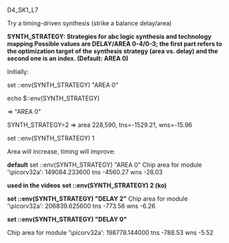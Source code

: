 D4_SK1_L7

Try a timing-driven synthesis (strike a balance delay/area)

**SYNTH_STRATEGY: Strategies for abc logic synthesis and technology mapping
Possible values are DELAY/AREA 0-4/0-3; the first part refers to the optimization target of the synthesis strategy (area vs. delay) and the second one is an index.
(Default: AREA 0)**

Initially:

set ::env(SYNTH_STRATEGY) "AREA 0"

echo $::env(SYNTH_STRATEGY)

=> "AREA 0"

SYNTH_STRATEGY=2 => area 228,590, tns=-1529.21, wns=-15.96



set ::env(SYNTH_STRATEGY) 1

Area will increase, timing will improve:


**default**
set ::env(SYNTH_STRATEGY) "AREA 0"
Chip area for module '\picorv32a': 149084.233600
tns -4560.27
wns -28.03

**used in the videos**
**set ::env(SYNTH_STRATEGY) 2  (ko)**

**set ::env(SYNTH_STRATEGY) "DELAY 2"**
Chip area for module '\picorv32a': 206839.625600
tns -773.56
wns -6.26

**set ::env(SYNTH_STRATEGY) "DELAY 0"**

Chip area for module '\picorv32a': 198778.144000
tns -788.53
wns -5.52







